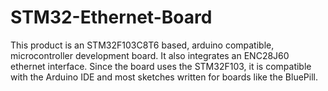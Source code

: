 # STM32-Ethernet-Board
This product is an STM32F103C8T6 based, arduino compatible, microcontroller development board. It also integrates an ENC28J60 ethernet interface. Since the board uses the STM32F103, it is compatible with the Arduino IDE and most sketches written for boards like the BluePill.
